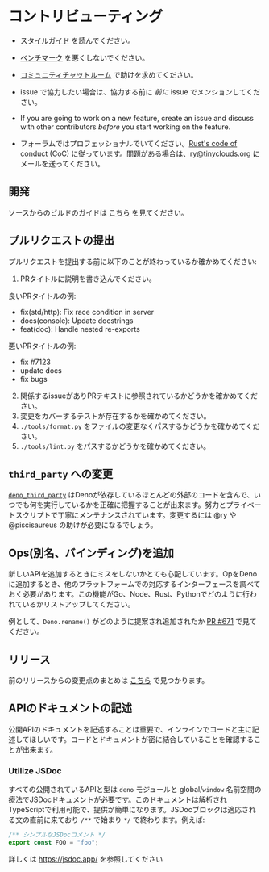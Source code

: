 <!-- # Contributing -->
# コントリビューティング

<!-- - Read the [style guide](./contributing/style_guide.md). -->
- [スタイルガイド](./contributing/style_guide.md) を読んでください。

<!-- - Please don't make [the benchmarks](https://deno.land/benchmarks) worse. -->
- [ベンチマーク](https://deno-ja.vercel.app/benchmarks) を悪くしないでください。

<!-- - Ask for help in the [community chat room](https://discord.gg/deno). -->
- [コミュニティチャットルーム](https://discord.gg/deno) で助けを求めてください。

<!--
- If you are going to work on an issue, mention so in the issue comments
  _before_ you start working on the issue.
-->
- issue で協力したい場合は、協力する前に _前に_ issue でメンションしてください。

- If you are going to work on a new feature, create an issue and discuss with
  other contributors _before_ you start working on the feature.

<!--
- Please be professional in the forums. We follow
  [Rust's code of conduct](https://www.rust-lang.org/policies/code-of-conduct)
  (CoC). Have a problem? Email ry@tinyclouds.org.
-->
- フォーラムではプロフェッショナルでいてください。[Rust's code of conduct](https://www.rust-lang.org/policies/code-of-conduct) (CoC) に従っています。問題がある場合は、ry@tinyclouds.org にメールを送ってください。

<!-- ## Development -->
## 開発

<!-- 
Instructions on how to build from source can be found
[here](./contributing/building_from_source.md).
-->
ソースからのビルドのガイドは [こちら](./contributing/building_from_source.md) を見てください。

<!-- ## Submitting a Pull Request -->
## プルリクエストの提出

<!-- Before submitting, please make sure the following is done: -->
プルリクエストを提出する前に以下のことが終わっているか確かめてください:

<!--
1. Give the PR a descriptive title.

Examples of good PR title:

- fix(std/http): Fix race condition in server
- docs(console): Update docstrings
- feat(doc): Handle nested re-exports

Examples of bad PR title:

- fix #7123
- update docs
- fix bugs

2. Ensure there is a related issue and it is referenced in the PR text.
3. Ensure there are tests that cover the changes.
4. Ensure `cargo test` passes.
5. Ensure `./tools/format.py` passes without changing files.
6. Ensure `./tools/lint.py` passes.
-->
1. PRタイトルに説明を書き込んでください。
   
良いPRタイトルの例:

- fix(std/http): Fix race condition in server
- docs(console): Update docstrings
- feat(doc): Handle nested re-exports

悪いPRタイトルの例:

- fix #7123
- update docs
- fix bugs

2. 関係するissueがありPRテキストに参照されているかどうかを確かめてください。
3. 変更をカバーするテストが存在するかを確かめてください。
5. `./tools/format.py` をファイルの変更なくパスするかどうかを確かめてください。
6. `./tools/lint.py` をパスするかどうかを確かめてください。

<!-- ## Changes to `third_party` -->
## `third_party` への変更

<!--
[`deno_third_party`](https://github.com/denoland/deno_third_party) contains most
of the external code that Deno depends on, so that we know exactly what we are
executing at any given time. It is carefully maintained with a mixture of manual
labor and private scripts. It's likely you will need help from @ry or
@piscisaureus to make changes.
-->
[`deno_third_party`](https://github.com/denoland/deno_third_party) はDenoが依存しているほとんどの外部のコードを含んで、いつでも何を実行しているかを正確に把握することが出来ます。努力とプライベートスクリプトで丁寧にメンテナンスされています。変更するには @ry や @piscisaureus の助けが必要になるでしょう。

<!-- ## Adding Ops (aka bindings) -->
## Ops(別名、バインディング)を追加

<!--
We are very concerned about making mistakes when adding new APIs. When adding an
Op to Deno, the counterpart interfaces on other platforms should be researched.
Please list how this functionality is done in Go, Node, Rust, and Python.
-->
新しいAPIを追加するときにミスをしないかとても心配しています。OpをDenoに追加するとき、他のプラットフォームでの対応するインターフェースを調べておく必要があります。この機能がGo、Node、Rust、Pythonでどのように行われているかリストアップしてください。

<!--
As an example, see how `Deno.rename()` was proposed and added in
[PR #671](https://github.com/denoland/deno/pull/671).
-->
例として、`Deno.rename()` がどのように提案され追加されたか [PR #671](https://github.com/denoland/deno/pull/671) で見てください。

<!-- ## Releases -->
## リリース

<!--
Summary of the changes from previous releases can be found
[here](https://github.com/denoland/deno/releases).
-->
前のリリースからの変更点のまとめは [こちら](https://github.com/denoland/deno/releases) で見つかります。

<!-- ## Documenting APIs -->
## APIのドキュメントの記述

<!--
It is important to document public APIs and we want to do that inline with the
code. This helps ensure that code and documentation are tightly coupled
together.
-->
公開APIのドキュメントを記述することは重要で、インラインでコードと主に記述してほしいです。コードとドキュメントが密に結合していることを確認することが出来ます。

### Utilize JSDoc

<!--
All publicly exposed APIs and types, both via the `deno` module as well as the
global/`window` namespace should have JSDoc documentation. This documentation is
parsed and available to the TypeScript compiler, and therefore easy to provide
further downstream. JSDoc blocks come just prior to the statement they apply to
and are denoted by a leading `/**` before terminating with a `*/`. For example:
-->
すべての公開されているAPIと型は `deno` モジュールと global/`window` 名前空間の療法でJSDocドキュメントが必要です。このドキュメントは解析されTypeScriptで利用可能で、提供が簡単になります。JSDocブロックは適応される文の直前に来ており `/**` で始まり `*/` で終わります。例えば:

<!--
```ts
/** A simple JSDoc comment */
export const FOO = "foo";
```
-->
```ts
/** シンプルなJSDocコメント */
export const FOO = "foo";
```

<!-- Find more at: https://jsdoc.app/ -->
詳しくは https://jsdoc.app/ を参照してください
